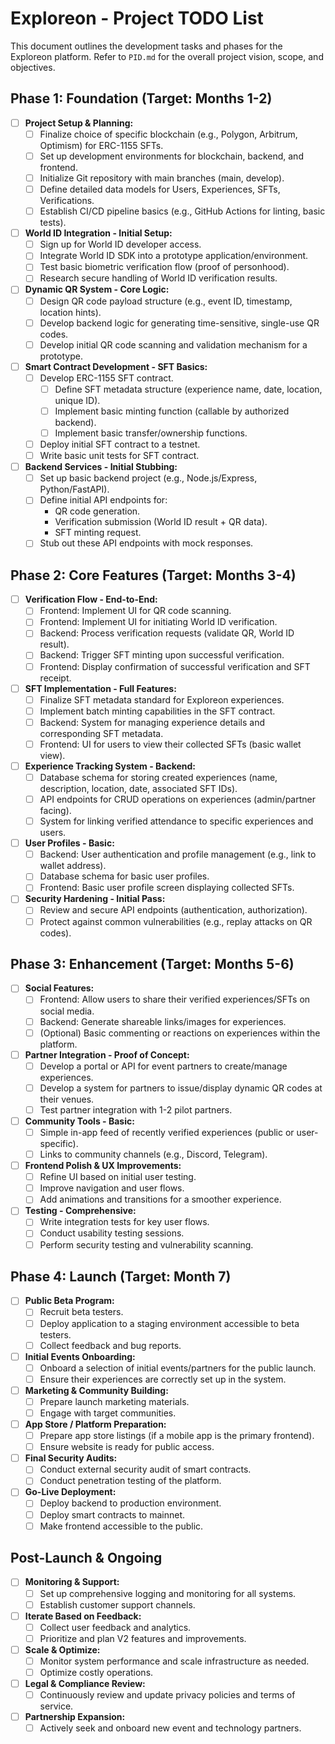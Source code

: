 # Exploreon - Project TODO List

This document outlines the development tasks and phases for the Exploreon platform.
Refer to `PID.md` for the overall project vision, scope, and objectives.

## Phase 1: Foundation (Target: Months 1-2)

- [ ] **Project Setup & Planning:**
    - [ ] Finalize choice of specific blockchain (e.g., Polygon, Arbitrum, Optimism) for ERC-1155 SFTs.
    - [ ] Set up development environments for blockchain, backend, and frontend.
    - [ ] Initialize Git repository with main branches (main, develop).
    - [ ] Define detailed data models for Users, Experiences, SFTs, Verifications.
    - [ ] Establish CI/CD pipeline basics (e.g., GitHub Actions for linting, basic tests).
- [ ] **World ID Integration - Initial Setup:**
    - [ ] Sign up for World ID developer access.
    - [ ] Integrate World ID SDK into a prototype application/environment.
    - [ ] Test basic biometric verification flow (proof of personhood).
    - [ ] Research secure handling of World ID verification results.
- [ ] **Dynamic QR System - Core Logic:**
    - [ ] Design QR code payload structure (e.g., event ID, timestamp, location hints).
    - [ ] Develop backend logic for generating time-sensitive, single-use QR codes.
    - [ ] Develop initial QR code scanning and validation mechanism for a prototype.
- [ ] **Smart Contract Development - SFT Basics:**
    - [ ] Develop ERC-1155 SFT contract.
        - [ ] Define SFT metadata structure (experience name, date, location, unique ID).
        - [ ] Implement basic minting function (callable by authorized backend).
        - [ ] Implement basic transfer/ownership functions.
    - [ ] Deploy initial SFT contract to a testnet.
    - [ ] Write basic unit tests for SFT contract.
- [ ] **Backend Services - Initial Stubbing:**
    - [ ] Set up basic backend project (e.g., Node.js/Express, Python/FastAPI).
    - [ ] Define initial API endpoints for:
        - QR code generation.
        - Verification submission (World ID result + QR data).
        - SFT minting request.
    - [ ] Stub out these API endpoints with mock responses.

## Phase 2: Core Features (Target: Months 3-4)

- [ ] **Verification Flow - End-to-End:**
    - [ ] Frontend: Implement UI for QR code scanning.
    - [ ] Frontend: Implement UI for initiating World ID verification.
    - [ ] Backend: Process verification requests (validate QR, World ID result).
    - [ ] Backend: Trigger SFT minting upon successful verification.
    - [ ] Frontend: Display confirmation of successful verification and SFT receipt.
- [ ] **SFT Implementation - Full Features:**
    - [ ] Finalize SFT metadata standard for Exploreon experiences.
    - [ ] Implement batch minting capabilities in the SFT contract.
    - [ ] Backend: System for managing experience details and corresponding SFT metadata.
    - [ ] Frontend: UI for users to view their collected SFTs (basic wallet view).
- [ ] **Experience Tracking System - Backend:**
    - [ ] Database schema for storing created experiences (name, description, location, date, associated SFT IDs).
    - [ ] API endpoints for CRUD operations on experiences (admin/partner facing).
    - [ ] System for linking verified attendance to specific experiences and users.
- [ ] **User Profiles - Basic:**
    - [ ] Backend: User authentication and profile management (e.g., link to wallet address).
    - [ ] Database schema for basic user profiles.
    - [ ] Frontend: Basic user profile screen displaying collected SFTs.
- [ ] **Security Hardening - Initial Pass:**
    - [ ] Review and secure API endpoints (authentication, authorization).
    - [ ] Protect against common vulnerabilities (e.g., replay attacks on QR codes).

## Phase 3: Enhancement (Target: Months 5-6)

- [ ] **Social Features:**
    - [ ] Frontend: Allow users to share their verified experiences/SFTs on social media.
    - [ ] Backend: Generate shareable links/images for experiences.
    - [ ] (Optional) Basic commenting or reactions on experiences within the platform.
- [ ] **Partner Integration - Proof of Concept:**
    - [ ] Develop a portal or API for event partners to create/manage experiences.
    - [ ] Develop a system for partners to issue/display dynamic QR codes at their venues.
    - [ ] Test partner integration with 1-2 pilot partners.
- [ ] **Community Tools - Basic:**
    - [ ] Simple in-app feed of recently verified experiences (public or user-specific).
    - [ ] Links to community channels (e.g., Discord, Telegram).
- [ ] **Frontend Polish & UX Improvements:**
    - [ ] Refine UI based on initial user testing.
    - [ ] Improve navigation and user flows.
    - [ ] Add animations and transitions for a smoother experience.
- [ ] **Testing - Comprehensive:**
    - [ ] Write integration tests for key user flows.
    - [ ] Conduct usability testing sessions.
    - [ ] Perform security testing and vulnerability scanning.

## Phase 4: Launch (Target: Month 7)

- [ ] **Public Beta Program:**
    - [ ] Recruit beta testers.
    - [ ] Deploy application to a staging environment accessible to beta testers.
    - [ ] Collect feedback and bug reports.
- [ ] **Initial Events Onboarding:**
    - [ ] Onboard a selection of initial events/partners for the public launch.
    - [ ] Ensure their experiences are correctly set up in the system.
- [ ] **Marketing & Community Building:**
    - [ ] Prepare launch marketing materials.
    - [ ] Engage with target communities.
- [ ] **App Store / Platform Preparation:**
    - [ ] Prepare app store listings (if a mobile app is the primary frontend).
    - [ ] Ensure website is ready for public access.
- [ ] **Final Security Audits:**
    - [ ] Conduct external security audit of smart contracts.
    - [ ] Conduct penetration testing of the platform.
- [ ] **Go-Live Deployment:**
    - [ ] Deploy backend to production environment.
    - [ ] Deploy smart contracts to mainnet.
    - [ ] Make frontend accessible to the public.

## Post-Launch & Ongoing

- [ ] **Monitoring & Support:**
    - [ ] Set up comprehensive logging and monitoring for all systems.
    - [ ] Establish customer support channels.
- [ ] **Iterate Based on Feedback:**
    - [ ] Collect user feedback and analytics.
    - [ ] Prioritize and plan V2 features and improvements.
- [ ] **Scale & Optimize:**
    - [ ] Monitor system performance and scale infrastructure as needed.
    - [ ] Optimize costly operations.
- [ ] **Legal & Compliance Review:**
    - [ ] Continuously review and update privacy policies and terms of service.
- [ ] **Partnership Expansion:**
    - [ ] Actively seek and onboard new event and technology partners.

```
